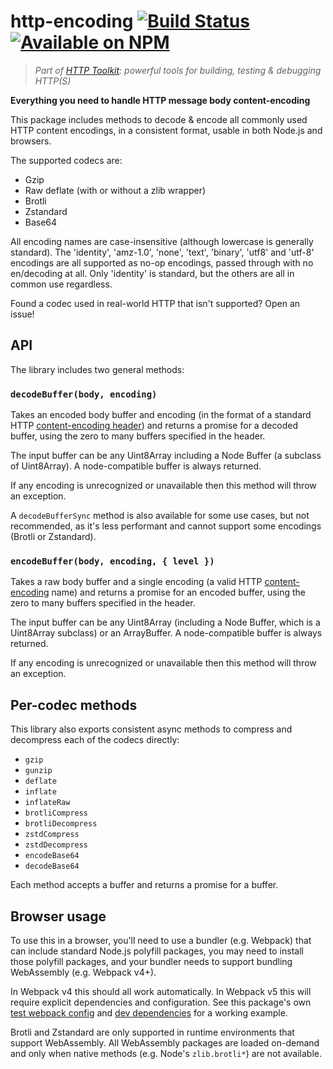 # http-encoding [![Build Status](https://github.com/httptoolkit/http-encoding/workflows/CI/badge.svg)](https://github.com/httptoolkit/http-encoding/actions) [![Available on NPM](https://img.shields.io/npm/v/http-encoding.svg)](https://npmjs.com/package/http-encoding)

> _Part of [HTTP Toolkit](https://httptoolkit.tech): powerful tools for building, testing & debugging HTTP(S)_

**Everything you need to handle HTTP message body content-encoding**

This package includes methods to decode & encode all commonly used HTTP content encodings, in a consistent format, usable in both Node.js and browsers.

The supported codecs are:

* Gzip
* Raw deflate (with or without a zlib wrapper)
* Brotli
* Zstandard
* Base64

All encoding names are case-insensitive (although lowercase is generally standard). The 'identity', 'amz-1.0', 'none', 'text', 'binary', 'utf8' and 'utf-8' encodings are all supported as no-op encodings, passed through with no en/decoding at all. Only 'identity' is standard, but the others are all in common use regardless.

Found a codec used in real-world HTTP that isn't supported? Open an issue!

## API

The library includes two general methods:

### `decodeBuffer(body, encoding)`

Takes an encoded body buffer and encoding (in the format of a standard HTTP [content-encoding header](https://developer.mozilla.org/en-US/docs/Web/HTTP/Headers/Content-Encoding)) and returns a promise for a decoded buffer, using the zero to many buffers specified in the header.

The input buffer can be any Uint8Array including a Node Buffer (a subclass of Uint8Array). A node-compatible buffer is always returned.

If any encoding is unrecognized or unavailable then this method will throw an exception.

A `decodeBufferSync` method is also available for some use cases, but not recommended, as it's less performant and cannot support some encodings (Brotli or Zstandard).

### `encodeBuffer(body, encoding, { level })`

Takes a raw body buffer and a single encoding (a valid HTTP [content-encoding](https://developer.mozilla.org/en-US/docs/Web/HTTP/Headers/Content-Encoding) name) and returns a promise for an encoded buffer, using the zero to many buffers specified in the header.

The input buffer can be any Uint8Array (including a Node Buffer, which is a Uint8Array subclass) or an ArrayBuffer. A node-compatible buffer is always returned.

If any encoding is unrecognized or unavailable then this method will throw an exception.

## Per-codec methods

This library also exports consistent async methods to compress and decompress each of the codecs directly:

* `gzip`
* `gunzip`
* `deflate`
* `inflate`
* `inflateRaw`
* `brotliCompress`
* `brotliDecompress`
* `zstdCompress`
* `zstdDecompress`
* `encodeBase64`
* `decodeBase64`

Each method accepts a buffer and returns a promise for a buffer.

## Browser usage

To use this in a browser, you'll need to use a bundler (e.g. Webpack) that can include standard Node.js polyfill packages, you may need to install those polyfill packages, and your bundler needs to support bundling WebAssembly (e.g. Webpack v4+).

In Webpack v4 this should all work automatically. In Webpack v5 this will require explicit dependencies and configuration. See this package's own [test webpack config](./karma.conf.js#L14-L44) and [dev dependencies](./package.json) for a working example.

Brotli and Zstandard are only supported in runtime environments that support WebAssembly. All WebAssembly packages are loaded on-demand and only when native methods (e.g. Node's `zlib.brotli*`) are not available.

